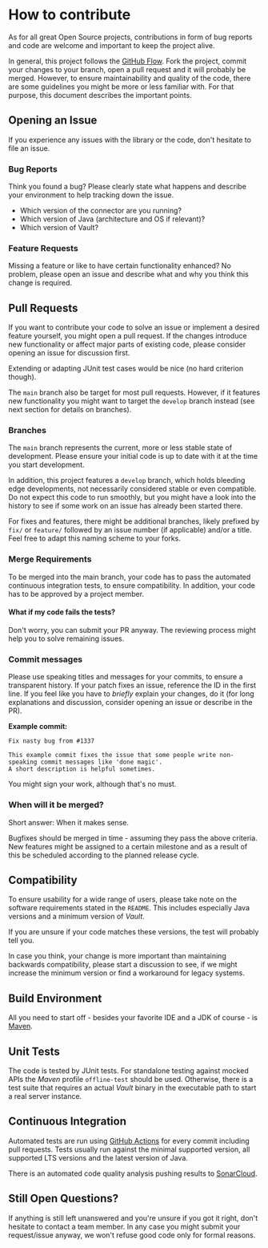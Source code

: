 # How to contribute

As for all great Open Source projects, contributions in form of bug reports and code are welcome and important to keep the project alive.

In general, this project follows the [GitHub Flow](https://guides.github.com/introduction/flow/).
Fork the project, commit your changes to your branch, open a pull request and it will probably be merged.
However, to ensure maintainability and quality of the code, there are some guidelines you might be more or less familiar with.
For that purpose, this document describes the important points.

## Opening an Issue

If you experience any issues with the library or the code, don't hesitate to file an issue.

### Bug Reports

Think you found a bug?
Please clearly state what happens and describe your environment to help tracking down the issue.

* Which version of the connector are you running?
* Which version of Java (architecture and OS if relevant)?
* Which version of Vault?

### Feature Requests

Missing a feature or like to have certain functionality enhanced?
No problem, please open an issue and describe what and why you think this change is required.

## Pull Requests

If you want to contribute your code to solve an issue or implement a desired feature yourself, you might open a pull request.
If the changes introduce new functionality or affect major parts of existing code, please consider opening an issue for discussion first.

Extending or adapting JUnit test cases would be nice (no hard criterion though).

The `main` branch also be target for most pull requests.
However, if it features new functionality you might want to target the `develop` branch instead (see next section for details on branches).

### Branches

The `main` branch represents the current, more or less stable state of development.
Please ensure your initial code is up to date with it at the time you start development.

In addition, this project features a `develop` branch, which holds bleeding edge developments, not necessarily considered stable or even compatible.
Do not expect this code to run smoothly, but you might have a look into the history to see if some work on an issue has already been started there.

For fixes and features, there might be additional branches, likely prefixed by `fix/` or `feature/` followed by an issue number (if applicable) and/or a title.
Feel free to adapt this naming scheme to your forks.

### Merge Requirements

To be merged into the main branch, your code has to pass the automated continuous integration tests, to ensure compatibility.
In addition, your code has to be approved by a project member.

#### What if my code fails the tests?

Don't worry, you can submit your PR anyway.
The reviewing process might help you to solve remaining issues.

### Commit messages

Please use speaking titles and messages for your commits, to ensure a transparent history.
If your patch fixes an issue, reference the ID in the first line.
If you feel like you have to _briefly_ explain your changes, do it (for long explanations and discussion, consider opening an issue or describe in the PR).

**Example commit:**
```text
Fix nasty bug from #1337

This example commit fixes the issue that some people write non-speaking commit messages like 'done magic'.
A short description is helpful sometimes.
```

You might sign your work, although that's no must.

### When will it be merged?

Short answer: When it makes sense.

Bugfixes should be merged in time - assuming they pass the above criteria.
New features might be assigned to a certain milestone and as a result of this be scheduled according to the planned release cycle.

## Compatibility

To ensure usability for a wide range of users, please take note on the software requirements stated in the `README`.
This includes especially Java versions and a minimum version of _Vault_.

If you are unsure if your code matches these versions, the test will probably tell you.

In case you think, your change is more important than maintaining backwards compatibility, please start a discussion to see,
if we might increase the minimum version or find a workaround for legacy systems.

## Build Environment

All you need to start off - besides your favorite IDE and a JDK of course - is [Maven](https://maven.apache.org/).

## Unit Tests

The code is tested by JUnit tests.
For standalone testing against mocked APIs the _Maven_ profile `offline-test` should be used.
Otherwise, there is a test suite that requires an actual _Vault_ binary in the executable path to start a real server instance. 

## Continuous Integration

Automated tests are run using [GitHub Actions](https://github.com/features/actions) for every commit including pull requests.
Tests usually run against the minimal supported version, all supported LTS versions and the latest version of Java.

There is an automated code quality analysis pushing results to [SonarCloud](https://sonarcloud.io/dashboard?id=de.stklcode.jvault%3Ajvault-connector).

## Still Open Questions?

If anything is still left unanswered and you're unsure if you got it right, don't hesitate to contact a team member.
In any case you might submit your request/issue anyway, we won't refuse good code only for formal reasons.
